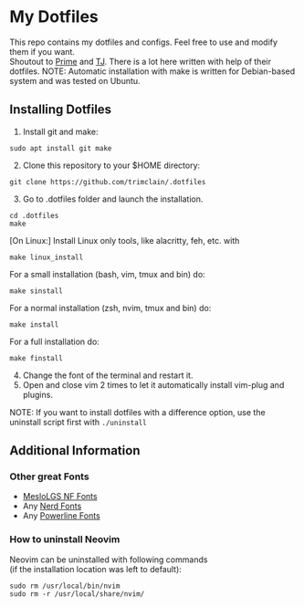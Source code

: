 # My Dotfiles

This repo contains my dotfiles and configs. Feel free to use and modify them if you want.</br>
Shoutout to [Prime](https://github.com/ThePrimeagen) and [TJ](https://github.com/tjdevries). There is a lot here written with help of their dotfiles.
NOTE: Automatic installation with make is written for Debian-based system and was tested on Ubuntu.

## Installing Dotfiles

1. Install git and make:
```
sudo apt install git make
```
2. Clone this repository to your $HOME directory:
```
git clone https://github.com/trimclain/.dotfiles
```
3. Go to .dotfiles folder and launch the installation.
```
cd .dotfiles
make
```
[On Linux:] Install Linux only tools, like alacritty, feh, etc. with
```
make linux_install
```
For a small installation (bash, vim, tmux and bin) do:
```
make sinstall
```
For a normal installation (zsh, nvim, tmux and bin) do:
```
make install
```
For a full installation do:
```
make finstall
```
4. Change the font of the terminal and restart it.
5. Open and close vim 2 times to let it automatically install vim-plug and plugins.

NOTE: If you want to install dotfiles with a difference option, use the uninstall script first with `./uninstall`

## Additional Information

### Other great Fonts
- [MesloLGS NF Fonts](https://github.com/romkatv/powerlevel10k#manual-font-installation)
- Any [Nerd Fonts](https://github.com/ryanoasis/nerd-fonts)
- Any [Powerline Fonts](https://github.com/powerline/fonts)

### How to uninstall Neovim

Neovim can be uninstalled with following commands<br/>
(if the installation location was left to default):
```
sudo rm /usr/local/bin/nvim
sudo rm -r /usr/local/share/nvim/
```
